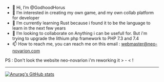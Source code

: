 - 👋 Hi, I’m @GodhoodHorus
- 👀 I’m interested in creating my own game, and my own collab platform for developer
- 🌱 I’m currently learning Rust because i found it to be the language to learn in the next few years
- 💞️ I’m looking to collaborate on Anything i can be usefull for. But i'm trying to upgrade the lithium php framework to PHP 7.3 and 7.4
- 📫 How to reach me, you can reach me on this email : webmaster@neo-novarion.com

PS : Don't look the website neo-novarion i'm reworking it > - < !

---

[![Anurag's GitHub stats](https://github-readme-stats.vercel.app/api?username=GodhoodHorus&theme=synthwave&hide_title=true)](https://github.com/anuraghazra/github-readme-stats)

<!---
GodhoodHorus/GodhoodHorus is a ✨ special ✨ repository because its `README.md` (this file) appears on your GitHub profile.
You can click the Preview link to take a look at your changes.
--->
